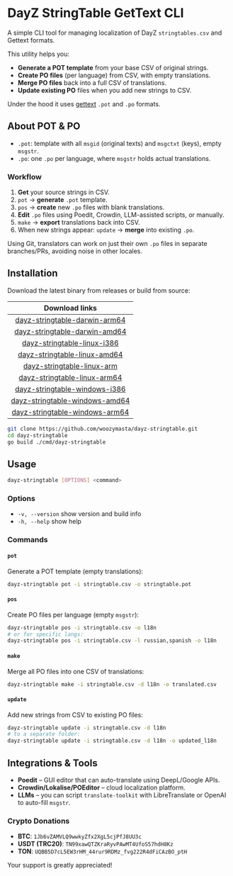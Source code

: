# DayZ StringTable GetText CLI

A simple CLI tool for managing localization of DayZ `stringtables.csv`
and Gettext formats.

This utility helps you:

* **Generate a POT template** from your base CSV of original strings.
* **Create PO files** (per language) from CSV, with empty translations.
* **Merge PO files** back into a full CSV of translations.
* **Update existing PO** files when you add new strings to CSV.

Under the hood it uses [gettext] `.pot` and `.po` formats.

## About POT & PO

* `.pot`: template with all `msgid` (original texts) and `msgctxt` (keys),
  empty `msgstr`.
* `.po`: one `.po` per language, where `msgstr` holds actual translations.

### Workflow

1. **Get** your source strings in CSV.
2. `pot` &rarr; **generate** `.pot` template.
3. `pos` &rarr; **create** new `.po` files with blank translations.
4. **Edit** `.po` files using Poedit, Crowdin, LLM-assisted scripts,
  or manually.
5. `make` &rarr; **export** translations back into CSV.
6. When new strings appear: `update` &rarr; **merge** into existing `.po`.

Using Git, translators can work on just their own `.po` files in separate
branches/PRs, avoiding noise in other locales.

## Installation

Download the latest binary from releases or build from source:

|         **Download links**         |
| :--------------------------------: |
| [dayz-stringtable-darwin-arm64][]  |
| [dayz-stringtable-darwin-amd64][]  |
|  [dayz-stringtable-linux-i386][]   |
|  [dayz-stringtable-linux-amd64][]  |
|   [dayz-stringtable-linux-arm][]   |
|  [dayz-stringtable-linux-arm64][]  |
| [dayz-stringtable-windows-i386][]  |
| [dayz-stringtable-windows-amd64][] |
| [dayz-stringtable-windows-arm64][] |

```bash
git clone https://github.com/woozymasta/dayz-stringtable.git
cd dayz-stringtable
go build ./cmd/dayz-stringtable
```

## Usage

```bash
dayz-stringtable [OPTIONS] <command>
```

### Options

* `-v, --version` show version and build info
* `-h, --help` show help

### Commands

#### `pot`

Generate a POT template (empty translations):

```bash
dayz-stringtable pot -i stringtable.csv -o stringtable.pot
```

#### `pos`

Create PO files per language (empty `msgstr`):

```bash
dayz-stringtable pos -i stringtable.csv -o l18n
# or for specific langs:
dayz-stringtable pos -i stringtable.csv -l russian,spanish -o l18n
```

#### `make`

Merge all PO files into one CSV of translations:

```bash
dayz-stringtable make -i stringtable.csv -d l18n -o translated.csv
```

#### `update`

Add new strings from CSV to existing PO files:

```bash
dayz-stringtable update -i stringtable.csv -d l18n
# to a separate folder:
dayz-stringtable update -i stringtable.csv -d l18n -o updated_l18n
```

## Integrations & Tools

* **Poedit** – GUI editor that can auto-translate using DeepL/Google APIs.
* **Crowdin/Lokalise/POEditor** – cloud localization platform.
* **LLMs** – you can script `translate-toolkit` with LibreTranslate or
  OpenAI to auto-fill `msgstr`.

<!-- omit in toc -->
### Crypto Donations

<!-- cSpell:disable -->
* **BTC**: `1Jb6vZAMVLQ9wwkyZfx2XgL5cjPfJ8UU3c`
* **USDT (TRC20)**: `TN99xawQTZKraRyvPAwMT4UfoS57hdH8Kz`
* **TON**: `UQBB5D7cL5EW3rHM_44rur9RDMz_fvg222R4dFiCAzBO_ptH`
<!-- cSpell:enable -->

Your support is greatly appreciated!

<!-- Links -->
[dayz-stringtable-darwin-arm64]: https://github.com/WoozyMasta/dayz-stringtable/releases/latest/download/dayz-stringtable-darwin-arm64 "MacOS arm64 file"
[dayz-stringtable-darwin-amd64]: https://github.com/WoozyMasta/dayz-stringtable/releases/latest/download/dayz-stringtable-darwin-amd64 "MacOS amd64 file"
[dayz-stringtable-linux-i386]: https://github.com/WoozyMasta/dayz-stringtable/releases/latest/download/dayz-stringtable-linux-386 "Linux i386 file"
[dayz-stringtable-linux-amd64]: https://github.com/WoozyMasta/dayz-stringtable/releases/latest/download/dayz-stringtable-linux-amd64 "Linux amd64 file"
[dayz-stringtable-linux-arm]: https://github.com/WoozyMasta/dayz-stringtable/releases/latest/download/dayz-stringtable-linux-arm "Linux arm file"
[dayz-stringtable-linux-arm64]: https://github.com/WoozyMasta/dayz-stringtable/releases/latest/download/dayz-stringtable-linux-arm64 "Linux arm64 file"
[dayz-stringtable-windows-i386]: https://github.com/WoozyMasta/dayz-stringtable/releases/latest/download/dayz-stringtable-windows-386.exe "Windows i386 file"
[dayz-stringtable-windows-amd64]: https://github.com/WoozyMasta/dayz-stringtable/releases/latest/download/dayz-stringtable-windows-amd64.exe "Windows amd64 file"
[dayz-stringtable-windows-arm64]: https://github.com/WoozyMasta/dayz-stringtable/releases/latest/download/dayz-stringtable-windows-arm64.exe "Windows arm64 file"
[gettext]: https://www.gnu.org/software/gettext/
